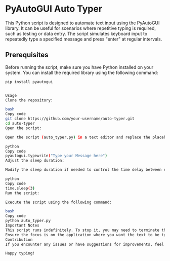 # PyAutoGUI Auto Typer

This Python script is designed to automate text input using the PyAutoGUI library. It can be useful for scenarios where repetitive typing is required, such as testing or data entry. The script simulates keyboard input to repeatedly type a specified message and press "enter" at regular intervals.

## Prerequisites

Before running the script, make sure you have Python installed on your system. You can install the required library using the following command:

```bash
pip install pyautogui


Usage
Clone the repository:

bash
Copy code
git clone https://github.com/your-username/auto-typer.git
cd auto-typer
Open the script:

Open the script (auto_typer.py) in a text editor and replace the placeholder message with the text you want to be typed:

python
Copy code
pyautogui.typewrite("Type your Message here")
Adjust the sleep duration:

Modify the sleep duration if needed to control the time delay between each typing action:

python
Copy code
time.sleep(3)
Run the script:

Execute the script using the following command:

bash
Copy code
python auto_typer.py
Important Notes
This script runs indefinitely. To stop it, you may need to terminate the script manually.
Ensure the focus is on the application where you want the text to be typed.
Contribution
If you encounter any issues or have suggestions for improvements, feel free to open an issue or submit a pull request. Your contributions are welcome!

Happy typing!
